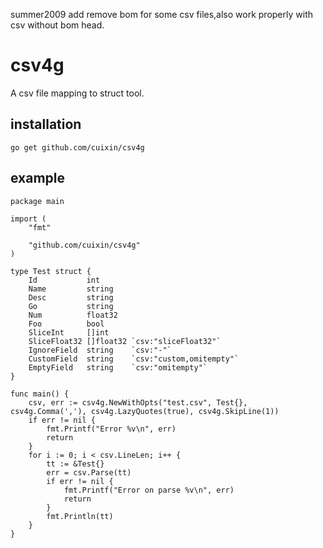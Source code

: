 summer2009 add remove bom for some csv files,also work properly with csv without bom head.

csv4g
=======

A csv file mapping to struct tool.

installation
------------

    go get github.com/cuixin/csv4g

example
-------

```
package main

import (
	"fmt"

	"github.com/cuixin/csv4g"
)

type Test struct {
	Id           int
	Name         string
	Desc         string
	Go           string
	Num          float32
	Foo          bool
	SliceInt     []int
	SliceFloat32 []float32 `csv:"sliceFloat32"`
	IgnoreField  string    `csv:"-"`
	CustomField  string    `csv:"custom,omitempty"`
	EmptyField   string    `csv:"omitempty"`
}

func main() {
	csv, err := csv4g.NewWithOpts("test.csv", Test{}, csv4g.Comma(','), csv4g.LazyQuotes(true), csv4g.SkipLine(1))
	if err != nil {
		fmt.Printf("Error %v\n", err)
		return
	}
	for i := 0; i < csv.LineLen; i++ {
		tt := &Test{}
		err = csv.Parse(tt)
		if err != nil {
			fmt.Printf("Error on parse %v\n", err)
			return
		}
		fmt.Println(tt)
	}
}


```
